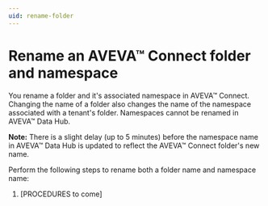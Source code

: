 ```yaml
---
uid: rename-folder
---
```


# Rename an AVEVA™ Connect folder and namespace

You rename a folder and it's associated namespace in AVEVA™ Connect. Changing the name of a folder also changes the name of the namespace associated with a tenant's folder. Namespaces cannot be renamed in AVEVA™ Data Hub.

**Note:** There is a slight delay (up to 5 minutes) before the namespace name in AVEVA™ Data Hub is updated to reflect the AVEVA™ Connect folder's new name.

Perform the following steps to rename both a folder name and namespace name:

1. [PROCEDURES to come]
